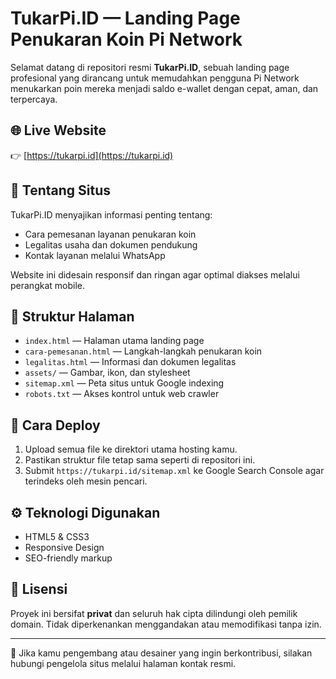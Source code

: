# TukarPi.ID — Landing Page Penukaran Koin Pi Network

Selamat datang di repositori resmi **TukarPi.ID**, sebuah landing page profesional yang dirancang untuk memudahkan pengguna Pi Network menukarkan poin mereka menjadi saldo e-wallet dengan cepat, aman, dan terpercaya.

## 🌐 Live Website

👉 [https://tukarpi.id](https://tukarpi.id)

## 📄 Tentang Situs

TukarPi.ID menyajikan informasi penting tentang:
- Cara pemesanan layanan penukaran koin
- Legalitas usaha dan dokumen pendukung
- Kontak layanan melalui WhatsApp

Website ini didesain responsif dan ringan agar optimal diakses melalui perangkat mobile.

## 📁 Struktur Halaman

- `index.html` — Halaman utama landing page
- `cara-pemesanan.html` — Langkah-langkah penukaran koin
- `legalitas.html` — Informasi dan dokumen legalitas
- `assets/` — Gambar, ikon, dan stylesheet
- `sitemap.xml` — Peta situs untuk Google indexing
- `robots.txt` — Akses kontrol untuk web crawler

## 🚀 Cara Deploy

1. Upload semua file ke direktori utama hosting kamu.
2. Pastikan struktur file tetap sama seperti di repositori ini.
3. Submit `https://tukarpi.id/sitemap.xml` ke Google Search Console agar terindeks oleh mesin pencari.

## ⚙️ Teknologi Digunakan

- HTML5 & CSS3
- Responsive Design
- SEO-friendly markup

## 📄 Lisensi

Proyek ini bersifat **privat** dan seluruh hak cipta dilindungi oleh pemilik domain. Tidak diperkenankan menggandakan atau memodifikasi tanpa izin.

---

🧾 Jika kamu pengembang atau desainer yang ingin berkontribusi, silakan hubungi pengelola situs melalui halaman kontak resmi.
